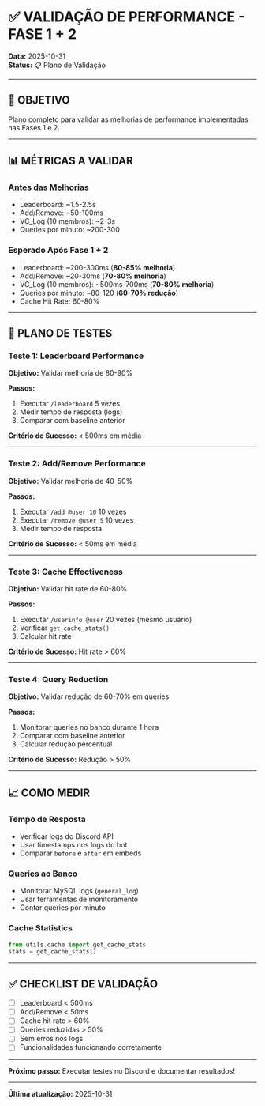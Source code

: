 # ✅ VALIDAÇÃO DE PERFORMANCE - FASE 1 + 2

**Data:** 2025-10-31  
**Status:** 📋 Plano de Validação

---

## 🎯 OBJETIVO

Plano completo para validar as melhorias de performance implementadas nas Fases 1 e 2.

---

## 📊 MÉTRICAS A VALIDAR

### Antes das Melhorias
- Leaderboard: ~1.5-2.5s
- Add/Remove: ~50-100ms
- VC_Log (10 membros): ~2-3s
- Queries por minuto: ~200-300

### Esperado Após Fase 1 + 2
- Leaderboard: ~200-300ms (**80-85% melhoria**)
- Add/Remove: ~20-30ms (**70-80% melhoria**)
- VC_Log (10 membros): ~500ms-700ms (**70-80% melhoria**)
- Queries por minuto: ~80-120 (**60-70% redução**)
- Cache Hit Rate: 60-80%

---

## 🧪 PLANO DE TESTES

### Teste 1: Leaderboard Performance
**Objetivo:** Validar melhoria de 80-90%

**Passos:**
1. Executar `/leaderboard` 5 vezes
2. Medir tempo de resposta (logs)
3. Comparar com baseline anterior

**Critério de Sucesso:** < 500ms em média

---

### Teste 2: Add/Remove Performance
**Objetivo:** Validar melhoria de 40-50%

**Passos:**
1. Executar `/add @user 10` 10 vezes
2. Executar `/remove @user 5` 10 vezes
3. Medir tempo de resposta

**Critério de Sucesso:** < 50ms em média

---

### Teste 3: Cache Effectiveness
**Objetivo:** Validar hit rate de 60-80%

**Passos:**
1. Executar `/userinfo @user` 20 vezes (mesmo usuário)
2. Verificar `get_cache_stats()`
3. Calcular hit rate

**Critério de Sucesso:** Hit rate > 60%

---

### Teste 4: Query Reduction
**Objetivo:** Validar redução de 60-70% em queries

**Passos:**
1. Monitorar queries no banco durante 1 hora
2. Comparar com baseline anterior
3. Calcular redução percentual

**Critério de Sucesso:** Redução > 50%

---

## 📈 COMO MEDIR

### Tempo de Resposta
- Verificar logs do Discord API
- Usar timestamps nos logs do bot
- Comparar `before` e `after` em embeds

### Queries ao Banco
- Monitorar MySQL logs (`general_log`)
- Usar ferramentas de monitoramento
- Contar queries por minuto

### Cache Statistics
```python
from utils.cache import get_cache_stats
stats = get_cache_stats()
```

---

## ✅ CHECKLIST DE VALIDAÇÃO

- [ ] Leaderboard < 500ms
- [ ] Add/Remove < 50ms
- [ ] Cache hit rate > 60%
- [ ] Queries reduzidas > 50%
- [ ] Sem erros nos logs
- [ ] Funcionalidades funcionando corretamente

---

**Próximo passo:** Executar testes no Discord e documentar resultados!

---

**Última atualização:** 2025-10-31

